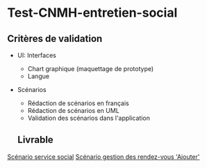 # Test-CNMH-entretien-social
## Critères de validation
- UI: Interfaces
  - Chart graphique (maquettage de prototype)
  - Langue
- Scénarios
  - Rédaction de scénarios en français
  - Rédaction de scénarios en UML
  - Validation des scénarios dans l'application
 
  ## Livrable

[Scénario service social](https://docs.google.com/presentation/d/1qbR4zw0h1HHluVSw_GiA6I8lcCLdp67uXi9_MQcFRlA/edit)
[Scénario gestion des rendez-vous 'Ajouter'](https://docs.google.com/presentation/d/1kMBm9piDxl0KFJjdV537nE7XUjuuNi4q/edit?usp=sharing&ouid=109910539235530474628&rtpof=true&sd=true)
